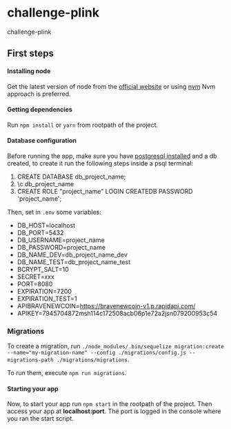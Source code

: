 # challenge-plink

challenge-plink

## First steps

#### Installing node
Get the latest version of node from the [official website](https://nodejs.org/) or using [nvm](https://github.com/creationix/nvm)
Nvm approach is preferred.

#### Getting dependencies
Run ```npm install``` or ```yarn``` from rootpath of the project.


#### Database configuration
Before running the app, make sure you have [postgresql installed](https://www.digitalocean.com/community/tutorials/how-to-install-and-use-postgresql-on-ubuntu-14-04) and a db created, to create it run the following steps inside a psql terminal:
1. CREATE DATABASE db_project_name;
2. \c db_project_name
3. CREATE ROLE "project_name" LOGIN CREATEDB PASSWORD 'project_name';

Then, set in `.env` some variables:
- DB_HOST=localhost
- DB_PORT=5432
- DB_USERNAME=project_name
- DB_PASSWORD=project_name
- DB_NAME_DEV=db_project_name_dev
- DB_NAME_TEST=db_project_name_test
- BCRYPT_SALT=10
- SECRET=xxx
- PORT=8080
- EXPIRATION=7200
- EXPIRATION_TEST=1
- APIBRAVENEWCOIN=https://bravenewcoin-v1.p.rapidapi.com/
- APIKEY=7945704872msh114c172508acb06p1e72a2jsn079200953c54

### Migrations

To create a migration, run `./node_modules/.bin/sequelize migration:create --name="my-migration-name" --config ./migrations/config.js --migrations-path ./migrations/migrations`.

To run them, execute `npm run migrations`.

#### Starting your app
Now, to start your app run ```npm start``` in the rootpath of the project. Then access your app at **localhost:port**. The port is logged in the console where you ran the start script.
